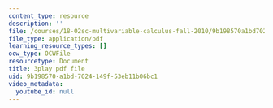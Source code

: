 ```yaml
---
content_type: resource
description: ''
file: /courses/18-02sc-multivariable-calculus-fall-2010/9b198570a1bd7024149f53eb11b06bc1_fWOGfzC3IeY.pdf
file_type: application/pdf
learning_resource_types: []
ocw_type: OCWFile
resourcetype: Document
title: 3play pdf file
uid: 9b198570-a1bd-7024-149f-53eb11b06bc1
video_metadata:
  youtube_id: null
---
```

